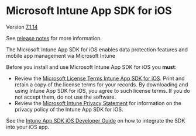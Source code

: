 # Microsoft Intune App SDK for iOS 

Version [7.1.14
](https://github.com/msintuneappsdk/ms-intune-app-sdk-ios/releases)

See [release notes](https://github.com/msintuneappsdk/ms-intune-app-sdk-ios/releases) for more information.

The Microsoft Intune App SDK for iOS enables data protection features and mobile app management via Microsoft Intune 

Before you install and use Microsoft Intune App SDK for iOS you **must**:
* Review the [Microsoft License Terms Intune App SDK for iOS](https://github.com/msintuneappsdk/ms-intune-app-sdk-ios/blob/master/Microsoft%20License%20Terms%20Intune%20App%20SDK%20for%20iOS.pdf). Print and retain a copy of the license terms for your records. By downloading and using Intune App SDK for iOS, you agree to such license terms.  If you do not accept them, do not use the software.
* Review the [Microsoft Intune Privacy Statement](https://docs.microsoft.com/legal/intune/microsoft-intune-privacy-statement) for information on the privacy policy of the Intune App SDK for iOS.

See the [Intune App SDK iOS Developer Guide](https://docs.microsoft.com/en-us/intune/develop/intune-app-sdk-ios) on how to integrate the SDK into your iOS app.



